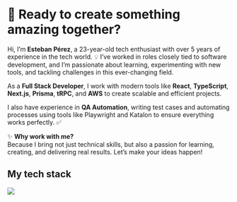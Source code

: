 # 🚀 Ready to create something amazing together?

Hi, I’m **Esteban Pérez**, a 23-year-old tech enthusiast with over 5 years of experience in the tech world. 💡 I’ve worked in roles closely tied to software development, and I’m passionate about learning, experimenting with new tools, and tackling challenges in this ever-changing field.

As a **Full Stack Developer**, I work with modern tools like **React**, **TypeScript**, **Next.js**, **Prisma**, **tRPC**, and **AWS** to create scalable and efficient projects.

I also have experience in **QA Automation**, writing test cases and automating processes using tools like Playwright and Katalon to ensure everything works perfectly. ✅

✨ **Why work with me?**  
Because I bring not just technical skills, but also a passion for learning, creating, and delivering real results. Let’s make your ideas happen!

## My tech stack

<p align="left">
  <a href="https://skillicons.dev">
    <img src="https://skillicons.dev/icons?i=react,nextjs,ts,prisma,trpc,aws,playwright" />
  </a>
</p>
